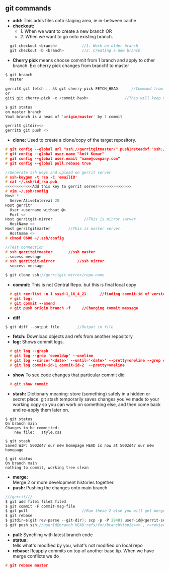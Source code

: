 ## git commands
- **add:**    This adds files onto staging area, ie in-between cache
- **checkout:**
  - _1._ When we want to create a new branch OR
  - _2._ When we want to go onto existing branch.
```c
  git checkout <branch>           //1. Work on older branch
  git checkout -b <branch>        //2. Creating a new branch
```
- **Cherry pick** means choose commit from 1 branch and apply to other branch. Ex: cherry pick changes from branch1 to master
```c
$ git branch
  master
  
gerrit$ git fetch .. && git cherry-pick FETCH_HEAD      //Command from gerrit PR > Download Patch > Cherry Pick
or
git$ git cherry-pick -x <commit-hash>                //This will keep original hash intact(for history)

$ git status
on master branch
Yout branch is a head of 'origin/master' by 1 commit

gerrit$ gitdir=<>
gerrit$ git push <>
```
- **clone:** Used to create a clone/copy of the target repository.
```c
# git config --global url "ssh://gerritgitmaster/".pushInsteadof "ssh://gerritgit/"
# git config --global user.name "Amit Kumar"
# git config --global user.email "name@company.com"
# git config --global pull.rebase true

//Generate ssh keys and upload on gerrit server
# ssh-keygen -t rsa -C 'emailID'
# cat ~/.ssh/id_rsa.pub
<<<<<<<<<<<<Add this key to gerrit server>>>>>>>>>>>>>>>
# vim ~/.ssh/config
Host *
  ServerAliveInterval 20
Host gerrit*
  User <username without @>
  Port <>
Host gerritgit-mirror              //This is mirror server
  HostName <>
Host gerritgitmaster        //This is master server.
  Hostname <>
# chmod 0600 ~/.ssh/config  

//Test connection
# ssh gerritgitmaster       //ssh master
..sucess message
# ssh gerritgit-mirror          //ssh mirror
--success message

$ git clone ssh://gerritgit-mirror/repo-name
```

- **commit:**    This is not Central Repo. but this is final local copy
```c
  # git rev-list -n 1 sssd-1_16_4_21      //finding commit-id of version
  # git log;   
  # git commit --amend    
  # git push origin branch -f     //Changing commit message
```
- **diff**
```c
$ git diff --output file        //Output in file
```
- **fetch:**    Download objects and refs from another repository
- **log:**    Shows commit logs.
```c
  # git log --graph
  # git log --grep 'openldap' --oneline
  # git log --since='<date>' --until='<date>' --pretty=oneline --grep openldap     //Look for commits between dates
  # git log commit-id-1 commit-id-2  --pretty=oneline                       //Look for commits between commit-ids
```
- **show** To see code changes that particular commit did
```c
  # git show commit
```
- **stash:** 
Dictionary meaning: store (something) safely in a hidden or secret place. git stash temporarily saves changes you've made to your working copy so you can work on something else, and then come back and re-apply them later on.
```git
$ git status
On branch main
Changes to be committed:
    new file:   style.css

$ git stash
Saved WIP: 5002d47 our new homepage HEAD is now at 5002d47 our new homepage

$ git status
On branch main
nothing to commit, working tree clean
```
- **merge:**    
Merge 2 or more development histories together.
- **push:** Pushing the changes onto main branch
```c
///gerrit///
$ git add file1 file2 file3
$ git commit -F commit-msg-file
$ git pull                        //Run these 2 else you will get merge conflict
$ git rebase
$ gitdir=$(git rev-parse --git-dir); scp -p -P 29481 user-id@<gerrit-server>:hools/commit-msg $(gitdir)/hooks
$ git push ssh://userId@bracnh HEAD:refs/for/branch%topic=<> , r=reviewer@test.com
```
- **pull:**
Synching with latest branch code
- **status:**    
tells what's modified by you, what's not modified on local repo
- **rebase:** 
Reapply commits on top of another base tip. When we have merge conflicts we do
```c
# git rebase master
```
